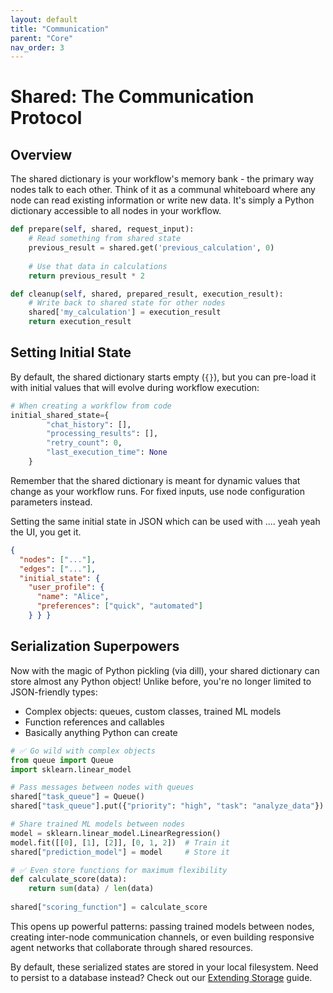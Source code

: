 ```yaml
---
layout: default
title: "Communication"
parent: "Core"
nav_order: 3
---
```


# Shared: The Communication Protocol

## Overview

The shared dictionary is your workflow's memory bank - the primary way nodes talk to each other. Think of it as a communal whiteboard where any node can read existing information or write new data. It's simply a Python dictionary accessible to all nodes in your workflow.

```python
def prepare(self, shared, request_input):
    # Read something from shared state
    previous_result = shared.get('previous_calculation', 0)
    
    # Use that data in calculations
    return previous_result * 2

def cleanup(self, shared, prepared_result, execution_result):
    # Write back to shared state for other nodes
    shared['my_calculation'] = execution_result
    return execution_result
```

## Setting Initial State

By default, the shared dictionary starts empty (`{}`), but you can pre-load it with initial values that will evolve during workflow execution:

```python
# When creating a workflow from code
initial_shared_state={
        "chat_history": [],
        "processing_results": [],
        "retry_count": 0,
        "last_execution_time": None
    }
```

Remember that the shared dictionary is meant for dynamic values that change as your workflow runs. For fixed inputs, use node configuration parameters instead.

Setting the same initial state in JSON which can be used with .... yeah yeah the UI, you get it.

```json
{
  "nodes": ["..."],
  "edges": ["..."],
  "initial_state": {
    "user_profile": {
      "name": "Alice",
      "preferences": ["quick", "automated"]
    } } }
```

## Serialization Superpowers

Now with the magic of Python pickling (via dill), your shared dictionary can store almost any Python object! Unlike before, you're no longer limited to JSON-friendly types:

- Complex objects: queues, custom classes, trained ML models
- Function references and callables
- Basically anything Python can create

```python
# ✅ Go wild with complex objects
from queue import Queue
import sklearn.linear_model

# Pass messages between nodes with queues
shared["task_queue"] = Queue()
shared["task_queue"].put({"priority": "high", "task": "analyze_data"})

# Share trained ML models between nodes
model = sklearn.linear_model.LinearRegression()
model.fit([[0], [1], [2]], [0, 1, 2])  # Train it
shared["prediction_model"] = model     # Store it

# ✅ Even store functions for maximum flexibility
def calculate_score(data):
    return sum(data) / len(data)
    
shared["scoring_function"] = calculate_score
```

This opens up powerful patterns: passing trained models between nodes, creating inter-node communication channels, or even building responsive agent networks that collaborate through shared resources.

By default, these serialized states are stored in your local filesystem. Need to persist to a database instead? Check out our [Extending Storage](../Advanced/Extending_Logging) guide.